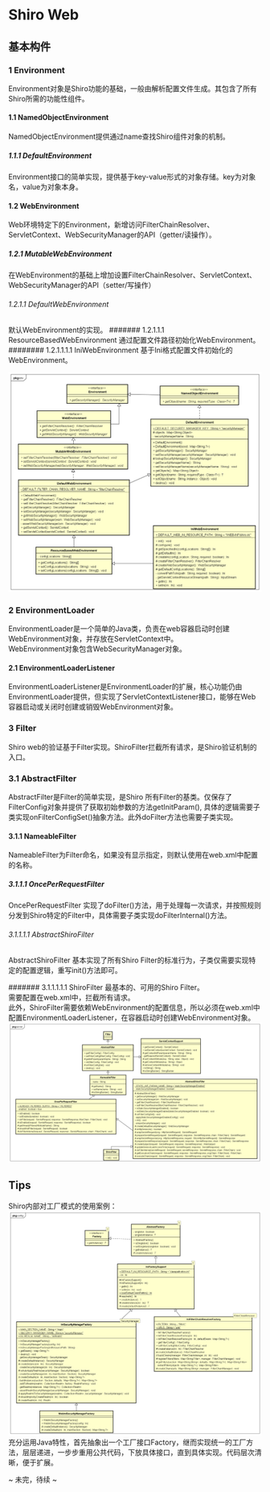 # Shiro Web

## 基本构件
### 1 Environment 
Environment对象是Shiro功能的基础，一般由解析配置文件生成。其包含了所有Shiro所需的功能性组件。
#### 1.1 NamedObjectEnvironment
NamedObjectEnvironment提供通过name查找Shiro组件对象的机制。
##### 1.1.1 DefaultEnvironment
Environment接口的简单实现，提供基于key-value形式的对象存储。key为对象名，value为对象本身。
#### 1.2 WebEnvironment
Web环境特定下的Environment，新增访问FilterChainResolver、ServletContext、WebSecurityManager的API（getter/读操作）。
##### 1.2.1 MutableWebEnvironment
在WebEnvironment的基础上增加设置FilterChainResolver、ServletContext、WebSecurityManager的API（setter/写操作）
###### 1.2.1.1 DefaultWebEnvironment
默认WebEnvironment的实现。
####### 1.2.1.1.1 ResourceBasedWebEnvironment
通过配置文件路径初始化WebEnvironment。
######## 1.2.1.1.1.1 IniWebEnvironment
基于Ini格式配置文件初始化的WebEnvironment。  

![EnvironmentHierarchy](resources/images/EnvironmentHierarchy.png)

### 2 EnvironmentLoader
EnvironmentLoader是一个简单的Java类，负责在web容器启动时创建WebEnvironment对象，并存放在ServletContext中。  
WebEnvironment对象包含WebSecurityManager对象。  
#### 2.1 EnvironmentLoaderListener
EnvironmentLoaderListener是EnvironmentLoader的扩展，核心功能仍由EnvironmentLoader提供，但实现了ServletContextListener接口，能够在Web容器启动或关闭时创建或销毁WebEnvironment对象。

### 3 Filter
Shiro web的验证基于Filter实现。ShiroFilter拦截所有请求，是Shiro验证机制的入口。  
### 3.1 AbstractFilter
AbstractFilter是Filter的简单实现，是Shiro 所有Filter的基类。仅保存了FilterConfig对象并提供了获取初始参数的方法getInitParam(), 具体的逻辑需要子类实现onFilterConfigSet()抽象方法。此外doFilter方法也需要子类实现。
#### 3.1.1 NameableFilter
NameableFilter为Filter命名，如果没有显示指定，则默认使用在web.xml中配置的名称。

##### 3.1.1.1 OncePerRequestFilter
OncePerRequestFilter 实现了doFilter()方法，用于处理每一次请求，并按照规则分发到Shiro特定的Filter中，具体需要子类实现doFilterInternal()方法。  

###### 3.1.1.1.1 AbstractShiroFilter
AbstractShiroFilter 基本实现了所有Shiro Filter的标准行为，子类仅需要实现特定的配置逻辑，重写init()方法即可。  

####### 3.1.1.1.1.1 ShiroFilter
最基本的、可用的Shiro Filter。  
需要配置在web.xml中，拦截所有请求。  
此外，ShiroFilter需要依赖WebEnvironment的配置信息，所以必须在web.xml中配置EnvironmentLoaderListener，在容器启动时创建WebEnvironment对象。  
![ShiroFilterHierarchy](resources/images/ShiroFilterHierarchy.png)  

## Tips
Shiro内部对工厂模式的使用案例：
![ShiroFactory](resources/images/ShiroFactory.png)  
充分运用Java特性，首先抽象出一个工厂接口Factory<T>，继而实现统一的工厂方法，层层递进，一步步重用公共代码，下放具体接口，直到具体实现。代码层次清晰，便于扩展。  


~ 未完，待续 ~